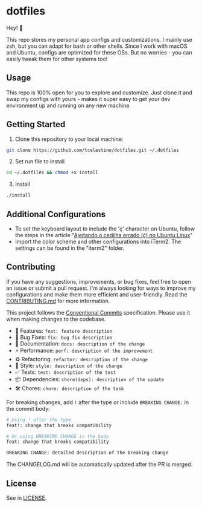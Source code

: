 # dotfiles

Hey! 👋

This repo stores my personal app configs and customizations. I mainly use zsh, but you can adapt for bash or other shells.
Since I work with macOS and Ubuntu, configs are optimized for these OSs. But no worries - you can easily tweak them for other systems too!

## Usage

This repo is 100% open for you to explore and customize. Just clone it and swap my configs with yours - makes it super easy to get your dev environment up and running on any new machine.

## Getting Started

1. Clone this repository to your local machine:

```bash
git clone https://github.com/tcelestino/dotfiles.git ~/.dotfiles
```

2. Set run file to install

```bash
cd ~/.dotfiles && chmod +x install
```

3. Install

```bash
./install
```

## Additional Configurations

- To set the keyboard layout to include the 'ç' character on Ubuntu, follow the steps in the article "[Ajeitando o cedilha errado (ć) no Ubuntu Linux](https://www.danielkossmann.com/pt/ajeitando-cedilha-errado-ubuntu-linux/)"
- Import the color scheme and other configurations into iTerm2. The settings can be found in the "iterm2" folder.

## Contributing

If you have any suggestions, improvements, or bug fixes, feel free to open an issue or submit a pull request. I'm always looking for ways to improve my configurations and make them more efficient and user-friendly. Read the [CONTRIBUTING.md](CONTRIBUTING.md) for more information.

This project follows the [Conventional Commits](https://www.conventionalcommits.org/en/v1.0.0/) specification. Please use it when making changes to the codebase.

- 🚀 Features: `feat: feature description`
- 🐛 Bug Fixes: `fix: bug fix description`
- 📝 Documentation: `docs: description of the change`
- ⚡️ Performance: `perf: description of the improvement`
- ♻️ Refactoring: `refactor: description of the change`
- 🎨 Style: `style: description of the change`
- ✅ Tests: `test: description of the test`
- 📦 Dependencies: `chore(deps): description of the update`
- 🛠 Chores: `chore: description of the task`

For breaking changes, add `!` after the type or include `BREAKING CHANGE:` in the commit body:
```bash
# Using ! after the type
feat!: change that breaks compatibility

# Or using BREAKING CHANGE in the body
feat: change that breaks compatibility

BREAKING CHANGE: detailed description of the breaking change
```
The CHANGELOG.md will be automatically updated after the PR is merged.

## License
See in [LICENSE](LICENSE).
